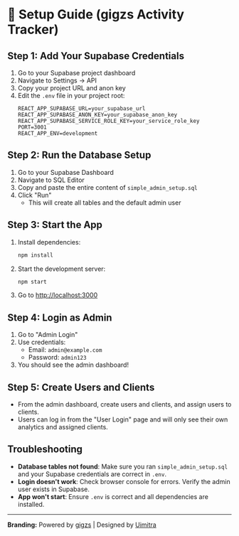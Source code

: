 # 🚀 Setup Guide (gigzs Activity Tracker)

## Step 1: Add Your Supabase Credentials
1. Go to your Supabase project dashboard
2. Navigate to Settings → API
3. Copy your project URL and anon key
4. Edit the `.env` file in your project root:
   ```env
   REACT_APP_SUPABASE_URL=your_supabase_url
   REACT_APP_SUPABASE_ANON_KEY=your_supabase_anon_key
   REACT_APP_SUPABASE_SERVICE_ROLE_KEY=your_service_role_key
   PORT=3001
   REACT_APP_ENV=development
   ```

## Step 2: Run the Database Setup
1. Go to your Supabase Dashboard
2. Navigate to SQL Editor
3. Copy and paste the entire content of `simple_admin_setup.sql`
4. Click "Run"
   - This will create all tables and the default admin user

## Step 3: Start the App
1. Install dependencies:
   ```bash
   npm install
   ```
2. Start the development server:
   ```bash
   npm start
   ```
3. Go to [http://localhost:3000](http://localhost:3000)

## Step 4: Login as Admin
1. Go to "Admin Login"
2. Use credentials:
   - Email: `admin@example.com`
   - Password: `admin123`
3. You should see the admin dashboard!

## Step 5: Create Users and Clients
- From the admin dashboard, create users and clients, and assign users to clients.
- Users can log in from the "User Login" page and will only see their own analytics and assigned clients.

## Troubleshooting
- **Database tables not found**: Make sure you ran `simple_admin_setup.sql` and your Supabase credentials are correct in `.env`.
- **Login doesn't work**: Check browser console for errors. Verify the admin user exists in Supabase.
- **App won't start**: Ensure `.env` is correct and all dependencies are installed.

---
**Branding:** Powered by [gigzs](https://gigzs.com) | Designed by [Uimitra](https://uimitra.com) 